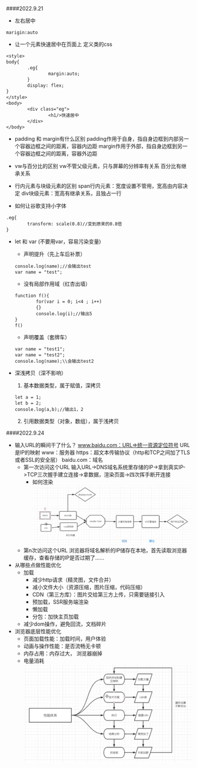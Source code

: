 ####2022.9.21

* 左右居中
```
marigin:auto
```
* 让一个元素快速居中在页面上
定义类的css
```
<style>
body{
        .eg{
                margin:auto;
        }
        display: flex;
}
</style>
<body>
        <div class="eg">
                <h1/>快速居中
        </div>
</body>
```
* padding 和 margin有什么区别
padding作用于自身，指自身边框到内部另一个容器边框之间的距离，容器内边距
margin作用于外部，指自身边框到另一个容器边框之间的距离，容器外边距  
* vw与百分比的区别
vw不管父级元素，只与屏幕的分辨率有关系
百分比有继承关系

* 行内元素与块级元素的区别
span行内元素：宽度设置不管用，宽高由内容决定
div块级元素：宽高有继承关系，且独占一行

* 如何让谷歌支持小字体
```
.eg{
        transform: scale(0.8)//变到原来的0.8倍
}
```

* let 和 var (不要用var，容易污染变量)
  * 声明提升（先上车后补票）
  ```
  console.log(name);//会输出test
  var name = "test";
  ```
  * 没有局部作用域（红杏出墙）
  ```
  function f(){
          for(var i = 0; i<4 ; i++)
          {}
          console.log(i);//输出5
  }
  f()
  ```
  * 声明覆盖（套牌车）
  ```
  var name = "test1";
  var name = "test2";
  console.log(name);\\会输出test2
  ```

* 深浅拷贝（深不影响）
  1. 基本数据类型，属于赋值，深拷贝
  ```
  let a = 1;
  let b = 2;
  console.log(a,b);//输出1，2
  ```
  2. 引用数据类型（对象，数组），属于浅拷贝


####2022.9.24

* 输入URL的瞬间干了什么？
www.baidu.com：URL=>统一资源定位符号 
URL是IP的映射
www：服务器
https：超文本传输协议（http和TCP之间加了TLS或者SSL的安全层）
baidu.com：域名
  * 第一次访问这个URL
  输入URL->DNS域名系统里存储的IP->拿到真实IP->TCP三次握手建立连接->拿数据，渲染页面->四次挥手断开连接
    * 如何渲染
    ![picture 1](images/b6ef2967eaa782629ec712ba72f266cb8fb1b38aea04d97b9c5281b82bedabbc.png)  
  * 第n次访问这个URL
    浏览器将域名解析的IP储存在本地，首先读取浏览器缓存，查看存储的IP是否过期了……
* 从哪些点做性能优化
  * 加载
    * 减少http请求（精灵图，文件合并）
    * 减小文件大小（资源压缩，图片压缩，代码压缩）
    * CDN（第三方库）：图片交给第三方上传，只需要链接引入
    * 预加载，SSR服务端渲染
    * 懒加载
    * 分包：加快主页加载
  * 减少dom操作，避免回流，文档碎片
* 浏览器底层性能优化
  * 页面加载性能：加载时间，用户体验
  * 动画与操作性能：是否流畅无卡顿
  * 内存占用：内存过大， 浏览器崩掉
  * 电量消耗
![picture 3](images/55cc44374d53d6928fe8d1120e12287346dd28f233b53521acc59f650cca3fb5.png)  




